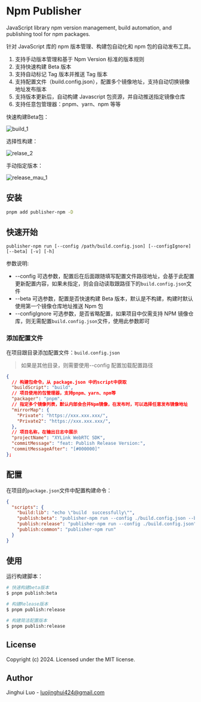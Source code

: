 # Npm Publisher

JavaScript library npm version management, build automation, and publishing tool for npm packages.

针对 JavaScript 库的 npm 版本管理、构建包自动化和 npm 包的自动发布工具。

1. 支持手动版本管理和基于 Npm Version 标准的版本规则
2. 支持快速构建 Beta 版本
3. 支持自动标记 Tag 版本并推送 Tag 版本
4. 支持配置文件（build.config.json），配置多个镜像地址，支持自动切换镜像地址发布版本
5. 支持版本更新后，自动构建 Javascript 包资源，并自动推送指定镜像仓库
6. 支持任意包管理器：pnpm、yarn、npm 等等


快速构建Beta包：

![build_1](https://github.com/luojinghui/publisher-npm/assets/12367406/ad008627-799f-4c47-9b78-817e87ce8e50)

选择性构建：

![relase_2](https://github.com/luojinghui/publisher-npm/assets/12367406/ca1f6744-ec02-4314-8ccb-64594d0b72da)

手动指定版本：

![release_mau_1](https://github.com/luojinghui/publisher-npm/assets/12367406/f5742353-a9b1-4ea2-8fa4-f13f63d8eb14)

## 安装

```bash
pnpm add publisher-npm -D
```

## 快速开始

```base
publisher-npm run [--config /path/build.config.json] [--configIgnore] [--beta] [-v] [-h]
```

参数说明:

- --config 可选参数，配置后在后面跟随填写配置文件路径地址，会基于此配置更新配置内容，如果未指定，则会自动读取跟路径下的`build.config.json`文件
- --beta 可选参数，配置是否快速构建 Beta 版本，默认是不构建，构建时默认使用第一个镜像仓库地址推送 Npm 包
- --configIgnore 可选参数，是否省略配置，如果项目中仅需支持 NPM 镜像仓库，则无需配置`build.config.json`文件，使用此参数即可

### 添加配置文件

在项目跟目录添加配置文件：`build.config.json`

> 如果是其他目录，则需要使用--config 配置加载配置路径

```json
{
  // 构建包命令，从 package.json 中的script中获取
  "buildScript": "build",
  // 项目使用的包管理器，支持pnpm、yarn、npm等
  "packager": "pnpm",
  // 指定多个镜像列表，默认内部会合并Npm镜像，在发布时，可以选择任意发布镜像地址
  "mirrorMap": {
    "Private": "https://xxx.xxx.xxx/",
    "Private2": "https://xxx.xxx.xxx/",
  },
  // 项目名称，在输出日志中展示
  "projectName": "XYLink WebRTC SDK",
  "commitMessage": "feat: Publish Release Version:",
  "commitMessageAfter": "[#000000]"
};
```

## 配置

在项目的`package.json`文件中配置构建命令：

```json
{
  "scripts": {
    "build:lib": "echo \"build  successfully\"",
    "publish:beta": "publisher-npm run --config ./build.config.json --beta",
    "publish:release": "publisher-npm run --config ./build.config.json",
    "publish:common": "publisher-npm run"
  }
}
```

## 使用

运行构建脚本：

```bash
# 快速构建beta版本
$ pnpm publish:beta
```

```bash
# 构建Release版本
$ pnpm publish:release
```

```bash
# 构建简洁配置版本
$ pnpm publish:release
```

## License

Copyright (c) 2024. Licensed under the MIT license.

## Author

Jinghui Luo - luojinghui424@gmail.com
